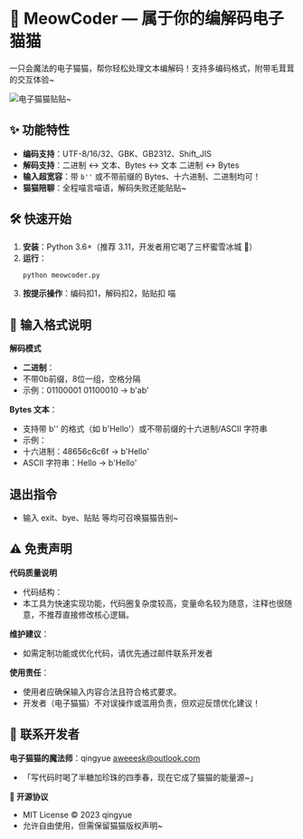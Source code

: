 # 🐾 MeowCoder — 属于你的编解码电子猫猫

一只会魔法的电子猫猫，帮你轻松处理文本编解码！支持多编码格式，附带毛茸茸的交互体验~  

![电子猫猫贴贴~](https://via.placeholder.com/200x100?text=ฅ^•ﻌ•^ฅ)

## ✨ 功能特性
- **编码支持**：UTF-8/16/32、GBK、GB2312、Shift_JIS  
- **解码支持**：二进制 ↔ 文本、Bytes ↔ 文本  二进制 ↔ Bytes
- **输入超宽容**：带 `b''` 或不带前缀的 Bytes、十六进制、二进制均可！
- **猫猫陪聊**：全程喵言喵语，解码失败还能贴贴~

## 🛠️ 快速开始
1. **安装**：Python 3.6+（推荐 3.11，开发者用它喝了三杯蜜雪冰城 🍵）  
2. **运行**：
   ```bash
   python meowcoder.py
3. **按提示操作**：编码扣1，解码扣2，贴贴扣 喵

## 📜 输入格式说明
**解码模式**
- **二进制**：
- 不带0b前缀，8位一组，空格分隔
- 示例：01100001 01100010 → b'ab'

**Bytes 文本**：
- 支持带 b'' 的格式（如 b'Hello'）或不带前缀的十六进制/ASCII 字符串
- 示例：
- 十六进制：48656c6c6f → b'Hello'
- ASCII 字符串：Hello → b'Hello'

## 退出指令
- 输入 exit、bye、贴贴 等均可召唤猫猫告别~

## ⚠️ 免责声明
**代码质量说明**
- 代码结构：
- 本工具为快速实现功能，代码圈复杂度较高，变量命名较为随意，注释也很随意，不推荐直接修改核心逻辑。

**维护建议**：
- 如需定制功能或优化代码，请优先通过邮件联系开发者

**使用责任**：
- 使用者应确保输入内容合法且符合格式要求。
- 开发者（电子猫猫）不对误操作或滥用负责，但欢迎反馈优化建议！

## 📮 联系开发者
**电子猫猫的魔法师**：qingyue aweeesk@outlook.com
- 「写代码时喝了半糖加珍珠的四季春，现在它成了猫猫的能量源~」

**📄 开源协议**
- MIT License © 2023 qingyue
- 允许自由使用，但需保留猫猫版权声明~